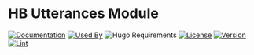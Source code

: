 # HB Utterances Module

[![Documentation](https://img.shields.io/badge/docs-references-blue?logo=hugo&style=flat-square)](https://hb.hugomods.com)
[![Used By](https://img.shields.io/badge/dynamic/json?color=success&label=used+by&query=repositories_humanize&logo=hugo&style=flat-square&url=https://api.razonyang.com/v1/github/dependents/hbstack/utterances)](https://github.com/hbstack/utterances/network/dependents)
![Hugo Requirements](https://img.shields.io/badge/dynamic/json?color=important&label=requirements&query=requirements&logo=hugo&style=flat-square&url=https://api.razonyang.com/v1/hugo/modules/github.com/hbstack/utterances)
[![License](https://img.shields.io/github/license/hbstack/utterances?style=flat-square)](https://github.com/hbstack/utterances/blob/main/LICENSE)
[![Version](https://img.shields.io/badge/dynamic/json?color=blue&label=version&query=name&url=https://api.razonyang.com/v1/github/tag/hbstack/utterances&style=flat-square)](https://github.com/hbstack/utterances/tags)
[![Lint](https://github.com/hbstack/utterances/actions/workflows/lint.yml/badge.svg?style=flat-square)](https://github.com/hbstack/utterances/actions/workflows/lint.yml)
